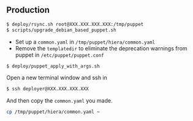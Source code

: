 ## Production

```bash
$ deploy/rsync.sh root@XXX.XXX.XXX.XXX:/tmp/puppet
$ scripts/upgrade_debian_based_puppet.sh
```

- Set up a `common.yaml` in `/tmp/puppet/hiera/common.yaml`
- Remove the `templatedir` to eliminate the deprecation warnings from puppet
in `/etc/puppet/puppet.conf`

```bash
$ deploy/puppet_apply_with_args.sh
```

Open a new terminal window and ssh in

```bash
$ ssh deployer@XXX.XXX.XXX.XXX
```

And then copy the `common.yaml` you made.

```bash
cp /tmp/puppet/hiera/common.yaml ~
```